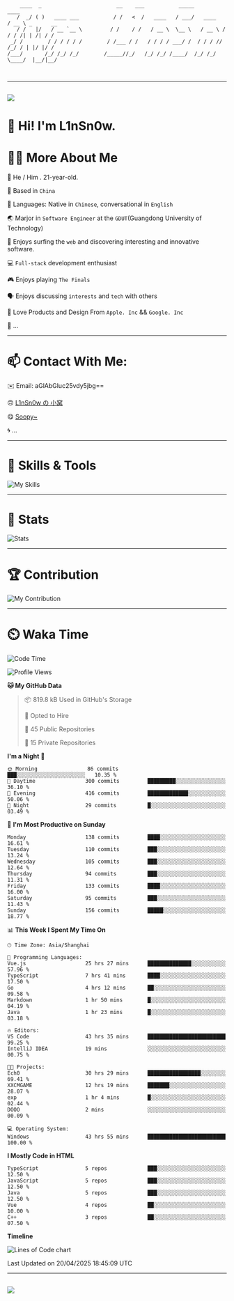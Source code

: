 ```

    ____  _                        __    ___           _____           ____           
   /  _/ ( )   ____ ___           / /   <  /   ____   / ___/   ____   / __ \ _      __
   / /   |/   / __ `__ \         / /    / /   / __ \  \__ \   / __ \ / / / /| | /| / /
 _/ /        / / / / / /        / /___ / /   / / / / ___/ /  / / / // /_/ / | |/ |/ / 
/___/       /_/ /_/ /_/        /_____//_/   /_/ /_/ /____/  /_/ /_/ \____/  |__/|__/  
                                                                                      
                                          

```

---

##
![](https://raw.githubusercontent.com/lin-snow/lin-snow/output/github-contribution-grid-snake-dark.svg)

# 👋 Hi! I'm L1nSn0w.

# 👨‍💻 More About Me

🤠 He / Him . 21-year-old.

🎈 Based in `China`
  
🤔 Languages: Native in `Chinese`, conversational in `English`

🌏 Marjor in `Software Engineer` at the `GDUT`(Guangdong University of Technology)

🛟 Enjoys surfing the `web` and discovering interesting and innovative software.

💻 `Full-stack` development enthusiast

🎮 Enjoys playing `The Finals`

🗣️ Enjoys discussing `interests` and `tech` with others

👾 Love Products and Design From `Apple. Inc` && `Google. Inc`  

🤪 ...

---

# 📫 Contact With Me:

✉️ Email: aGlAbGluc25vdy5jbg==

🙃 [L1nSn0w の 小窝](https://linsnow.cn)

😋 [Soopy~](https://soopy.cn)

🌀 ...

---

# 🔮 Skills & Tools

![My Skills](/assets/skillicons.svg)

---

# 🍟 Stats

![Stats](https://github-profile-trophy.vercel.app/?username=lin-snow&theme=nord&no-frame=true&column=9)

<!-- <div style="text-align: center;">
    <a href="https://github.com/lin-snow">
        <img align="center" src="https://githubstat.linsnow.cn/api/top-langs/?username=lin-snow&layout=donut&langs_count=8" />
    </a>
    <a href="https://github.com/lin-snow">
        <img align="center" src="https://githubstat.linsnow.cn/api?username=lin-snow&count_private=true&show_icons=true&theme=default&show=reviews,discussions_started,discussions_answered,prs_merged,prs_merged_percentage" />
    </a>
</div> -->

---

# 🏆 Contribution

![My Contribution](https://activitygraph.linsnow.cn/graph?username=lin-snow&theme=github-compact&days=30)

---

# ⏲️ Waka Time

<!--START_SECTION:waka-->
![Code Time](http://img.shields.io/badge/Code%20Time-681%20hrs%2033%20mins-blue)

![Profile Views](http://img.shields.io/badge/Profile%20Views-1-blue)

**🐱 My GitHub Data** 

> 📦 819.8 kB Used in GitHub's Storage 
 > 
> 💼 Opted to Hire
 > 
> 📜 45 Public Repositories 
 > 
> 🔑 15 Private Repositories 
 > 
**I'm a Night 🦉** 

```text
🌞 Morning                86 commits          ███░░░░░░░░░░░░░░░░░░░░░░   10.35 % 
🌆 Daytime                300 commits         █████████░░░░░░░░░░░░░░░░   36.10 % 
🌃 Evening                416 commits         █████████████░░░░░░░░░░░░   50.06 % 
🌙 Night                  29 commits          █░░░░░░░░░░░░░░░░░░░░░░░░   03.49 % 
```
📅 **I'm Most Productive on Sunday** 

```text
Monday                   138 commits         ████░░░░░░░░░░░░░░░░░░░░░   16.61 % 
Tuesday                  110 commits         ███░░░░░░░░░░░░░░░░░░░░░░   13.24 % 
Wednesday                105 commits         ███░░░░░░░░░░░░░░░░░░░░░░   12.64 % 
Thursday                 94 commits          ███░░░░░░░░░░░░░░░░░░░░░░   11.31 % 
Friday                   133 commits         ████░░░░░░░░░░░░░░░░░░░░░   16.00 % 
Saturday                 95 commits          ███░░░░░░░░░░░░░░░░░░░░░░   11.43 % 
Sunday                   156 commits         █████░░░░░░░░░░░░░░░░░░░░   18.77 % 
```


📊 **This Week I Spent My Time On** 

```text
🕑︎ Time Zone: Asia/Shanghai

💬 Programming Languages: 
Vue.js                   25 hrs 27 mins      ██████████████░░░░░░░░░░░   57.96 % 
TypeScript               7 hrs 41 mins       ████░░░░░░░░░░░░░░░░░░░░░   17.50 % 
Go                       4 hrs 12 mins       ██░░░░░░░░░░░░░░░░░░░░░░░   09.58 % 
Markdown                 1 hr 50 mins        █░░░░░░░░░░░░░░░░░░░░░░░░   04.19 % 
Java                     1 hr 23 mins        █░░░░░░░░░░░░░░░░░░░░░░░░   03.18 % 

🔥 Editors: 
VS Code                  43 hrs 35 mins      █████████████████████████   99.25 % 
IntelliJ IDEA            19 mins             ░░░░░░░░░░░░░░░░░░░░░░░░░   00.75 % 

🐱‍💻 Projects: 
Ech0                     30 hrs 29 mins      █████████████████░░░░░░░░   69.41 % 
XXCMGAME                 12 hrs 19 mins      ███████░░░░░░░░░░░░░░░░░░   28.07 % 
exp                      1 hr 4 mins         █░░░░░░░░░░░░░░░░░░░░░░░░   02.44 % 
DOOO                     2 mins              ░░░░░░░░░░░░░░░░░░░░░░░░░   00.09 % 

💻 Operating System: 
Windows                  43 hrs 55 mins      █████████████████████████   100.00 % 
```

**I Mostly Code in HTML** 

```text
TypeScript               5 repos             ███░░░░░░░░░░░░░░░░░░░░░░   12.50 % 
JavaScript               5 repos             ███░░░░░░░░░░░░░░░░░░░░░░   12.50 % 
Java                     5 repos             ███░░░░░░░░░░░░░░░░░░░░░░   12.50 % 
Vue                      4 repos             ██░░░░░░░░░░░░░░░░░░░░░░░   10.00 % 
C++                      3 repos             ██░░░░░░░░░░░░░░░░░░░░░░░   07.50 % 
```



**Timeline**

![Lines of Code chart](https://raw.githubusercontent.com/lin-snow/lin-snow/main/assets/bar_graph.png)


 Last Updated on 20/04/2025 18:45:09 UTC
<!--END_SECTION:waka-->



---
##
![](./profile-3d-contrib/profile-night-rainbow.svg)
